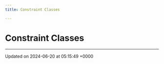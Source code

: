 ```yaml
---
title: Constraint Classes

---
```


# Constraint Classes








-------------------------------

Updated on 2024-06-20 at 05:15:49 +0000